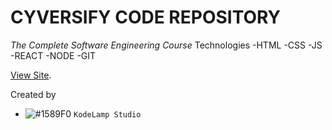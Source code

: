 # CYVERSIFY CODE REPOSITORY

*The Complete Software Engineering Course*
Technologies 
-HTML
-CSS
-JS
-REACT
-NODE
-GIT

[View Site](https://kerwindows-inc.github.io//).



Created by
- ![#1589F0](https://via.placeholder.com/15/1589F0/000000?text=+) `KodeLamp Studio`
